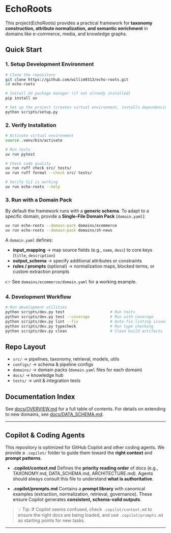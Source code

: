 # EchoRoots

This project(EchoRoots) provides a practical framework for **taxonomy construction, attribute normalization, and semantic enrichment** in domains like e-commerce, media, and knowledge graphs.

## Quick Start

### 1. Setup Development Environment

```bash
# Clone the repository
git clone https://github.com/willim9313/echo-roots.git
cd echo-roots

# Install UV package manager (if not already installed)
pip install uv

# Set up the project (creates virtual environment, installs dependencies)
python scripts/setup.py
```

### 2. Verify Installation

```bash
# Activate virtual environment
source .venv/bin/activate

# Run tests
uv run pytest

# Check code quality
uv run ruff check src/ tests/
uv run ruff format --check src/ tests/

# Verify CLI is working
uv run echo-roots --help
```

### 3. Run with a Domain Pack

By default the framework runs with a **generic schema**.
To adapt to a specific domain, provide a **Single-File Domain Pack** (`domain.yaml`):

```bash
uv run echo-roots --domain-pack domains/ecommerce
uv run echo-roots --domain-pack domains/zh-news
```

A `domain.yaml` defines:

* **input\_mapping** → map source fields (e.g., `name`, `desc`) to core keys (`title`, `description`)
* **output\_schema** → specify additional attributes or constraints
* **rules / prompts** (optional) → normalization maps, blocked terms, or custom extraction prompts

👉 See `domains/ecommerce/domain.yaml` for a working example.

### 4. Development Workflow

```bash
# Run development utilities
python scripts/dev.py test                    # Run tests
python scripts/dev.py test --coverage         # Run with coverage
python scripts/dev.py lint --fix              # Auto-fix linting issues
python scripts/dev.py typecheck               # Run type checking
python scripts/dev.py clean                   # Clean build artifacts
```

## Repo Layout

* `src/` → pipelines, taxonomy, retrieval, models, utils
* `configs/` → schema & pipeline configs
* `domains/` → domain packs (`domain.yaml` files for each domain)
* `docs/` → knowledge hub
* `tests/` → unit & integration tests

## Documentation Index

See [docs/OVERVIEW.md](docs/OVERVIEW.md) for a full table of contents.
For details on extending to new domains, see [docs/DATA\_SCHEMA.md](docs/DATA_SCHEMA.md).

---

## Copilot & Coding Agents

This repository is optimized for GitHub Copilot and other coding agents.
We provide a `.copilot/` folder to guide them toward the **right context** and **prompt patterns**.

* **.copilot/context.md**
  Defines the **priority reading order** of docs (e.g., TAXONOMY.md, DATA\_SCHEMA.md, ARCHITECTURE.md).
  Agents should always consult this file to understand **what is authoritative**.

* **.copilot/prompts.md**
  Contains a **prompt library** with canonical examples (extraction, normalization, retrieval, governance).
  These ensure Copilot generates **consistent, schema-valid outputs**.

> 💡 Tip: If Copilot seems confused, check `.copilot/context.md` to ensure the right docs are being loaded, and use `.copilot/prompts.md` as starting points for new tasks.

---
